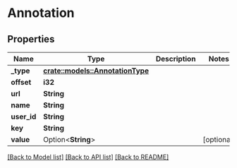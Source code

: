 # Annotation

## Properties

Name | Type | Description | Notes
------------ | ------------- | ------------- | -------------
**_type** | [**crate::models::AnnotationType**](annotationType.md) |  | 
**offset** | **i32** |  | 
**url** | **String** |  | 
**name** | **String** |  | 
**user_id** | **String** |  | 
**key** | **String** |  | 
**value** | Option<**String**> |  | [optional]

[[Back to Model list]](../README.md#documentation-for-models) [[Back to API list]](../README.md#documentation-for-api-endpoints) [[Back to README]](../README.md)



